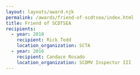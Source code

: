 ```yaml
---
layout: layouts/award.njk
permalink: /awards/friend-of-scdtsea/index.html
title: Friend of SCDTSEA
recipients:
  - year: 2018
    recipient: Rick Todd
    location_organization: SCTA
  - year: 2016
    recipient: Candace Rosado
    location_organization: SCDMV Inspector III
---
```

